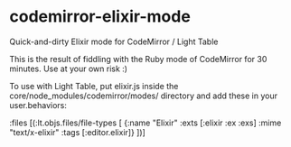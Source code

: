 codemirror-elixir-mode
======================

Quick-and-dirty Elixir mode for CodeMirror / Light Table

This is the result of fiddling with the Ruby mode of CodeMirror for 30 minutes. Use at your own risk :)

To use with Light Table, put elixir.js inside the core/node_modules/codemirror/modes/ directory and add these in your user.behaviors:

:files [(:lt.objs.files/file-types [
    {:name "Elixir" :exts [:elixir :ex :exs] :mime "text/x-elixir" :tags [:editor.elixir]}
])]
